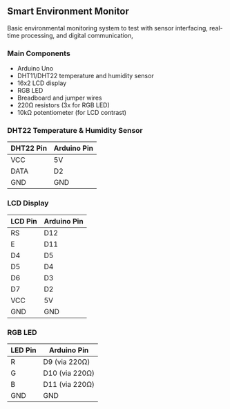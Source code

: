 ## Smart Environment Monitor 

Basic environmental monitoring system to test with sensor interfacing, real-time processing, and digital communication, 

### Main Components 
- Arduino Uno 
- DHT11/DHT22 temperature and humidity sensor
- 16x2 LCD display
- RGB LED
- Breadboard and jumper wires
- 220Ω resistors (3x for RGB LED)
- 10kΩ potentiometer (for LCD contrast)


### DHT22 Temperature & Humidity Sensor
| DHT22 Pin | Arduino Pin |
|-----------|-------------|
| VCC       | 5V         |
| DATA      | D2         |
| GND       | GND        |

### LCD Display
| LCD Pin | Arduino Pin |
|---------|-------------|
| RS      | D12        |
| E       | D11        |
| D4      | D5         |
| D5      | D4         |
| D6      | D3         |
| D7      | D2         |
| VCC     | 5V         |
| GND     | GND        |

### RGB LED
| LED Pin | Arduino Pin        |
|---------|-------------------|
| R       | D9 (via 220Ω)     |
| G       | D10 (via 220Ω)    |
| B       | D11 (via 220Ω)    |
| GND     | GND               |
